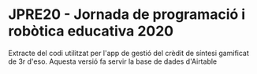 # JPRE20 - Jornada de programació i robòtica educativa 2020
Extracte del codi utilitzat per l'app de gestió del crèdit de síntesi gamificat de 3r d'eso. Aquesta versió fa servir la base de dades d'Airtable
